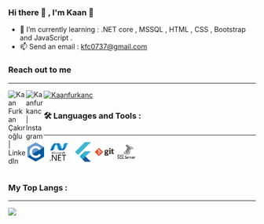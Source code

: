 ### Hi there 👋 , I'm Kaan 🙂




- 🌱 I’m currently learning : .NET core , MSSQL , HTML , CSS , Bootstrap and JavaScript .
- 📫 Send an email : <a href="kfc0737@gmail.com">kfc0737@gmail.com</a> 

### Reach out to me 

<hr>

<p align="left">
<a href="https://www.linkedin.com/in/kaan-furkan-%C3%A7ak%C4%B1ro%C4%9Flu-bb86b1211/" target="_blank"><img align="left" src="https://raw.githubusercontent.com/yushi1007/yushi1007/main/images/linkedin.svg" alt="Kaan Furkan Çakıroğlu | LinkedIn" width="36px"/></a>
<a href="https://www.instagram.com/kaanfurkanc/?hl=tr" target="_blank"><img align="left" src="https://raw.githubusercontent.com/yushi1007/yushi1007/main/images/instagram.svg" alt="Kaanfurkanc | Instagram" width="36px"/></a>
<a href="https://www.hackerrank.com/kaanfurkanc" target="_blank"><img align="center" src="https://img.shields.io/badge/-Hackerrank-2EC866?" alt="Kaanfurkanc" height="30" widht="40" /></a>
</p>

### :hammer_and_wrench: Languages and Tools :
###

<hr> 

<div>
   <img src="https://github.com/devicons/devicon/blob/master/icons/c/c-original.svg" title="C" alt="C" width="40" height"40"/>&nbsp;
  <img src="https://github.com/devicons/devicon/blob/master/icons/dot-net/dot-net-original-wordmark.svg" title=".NET" alt=".NET" width="40" height"40"/>&nbsp;
  <img src="https://github.com/devicons/devicon/blob/master/icons/flutter/flutter-original.svg" title="Flutter" alt="Flutter" width="40" height="40"/>
  <img src="https://github.com/devicons/devicon/blob/master/icons/git/git-original-wordmark.svg" title="Git" **alt="Git" width="40" height="40"/>
   <img src="https://github.com/devicons/devicon/blob/master/icons/microsoftsqlserver/microsoftsqlserver-plain-wordmark.svg" title="MSSQL" alt="MSSQL" width="40" height="40"/>



  
</div>

</br>

### My Top Langs :
<hr>

<p align="left">
	<img width="400em" src="https://github-readme-stats.vercel.app/api/top-langs/?username=kaanfurkanc&layout=compact&custom_title=Most%20used%20languages&langs_count=10&include_all_commits=true&hide_progress=false&hide_border=true&theme=dark&hide=">
</p>

